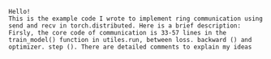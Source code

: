     Hello! 
    This is the example code I wrote to implement ring communication using send and recv in torch.distributed. Here is a brief description:
    Firsly, the core code of communication is 33-57 lines in the train_model() function in utiles.run, between loss. backward () and optimizer. step (). There are detailed comments to explain my ideas